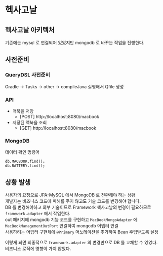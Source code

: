 # 헥사고날

## 헥사고날 아키텍처

기존에는 mysql 로 연결되어 있었지만 mongodb 로 바꾸는 작업을 진행한다.

## 사전준비

### QueryDSL 사전준비

Gradle -> Tasks -> other -> compileJava 실행해서 Qfile 생성

### API

- 맥북을 저장
  - [POST] http://localhost:8080/macbook
- 저장된 맥북을 조회
  - [GET] http://localhost:8080/macbook

### MongoDB

데이터 확인 명령어

~~~
db.MACBOOK.find();
db.BATTERY.find();
~~~

## 상황 발생

사용자의 요청으로 JPA-MySQL 에서 MongoDB 로 전환해야 하는 상황  
개발자는 비즈니스 코드에 피해를 주지 않고도 기술 코드를 변경해야 합니다.  
DB 를 변경해야하고 외부 기술이므로 Framework 헥사고날의 변경이 필요하므로 `framework.adapter` 에서 작업한다.  
out 패키지에 mongodb 기능 코드를 구현하고 `MacBookMongoAdapter` 에 `MacBookManagementOutPort` 연결하여 mongodb 어뎁터 연결  
사용하려는 어뎁터 구현체에 `@Primary` 어노테이션을 추가하여 Bean 주입받도록 설정  

이렇게 되면 최종적으로 `framework.adapter` 의 변경만으로 DB 를 교체할 수 있었다.  
비즈니스 로직에 영향이 가지 않았다.